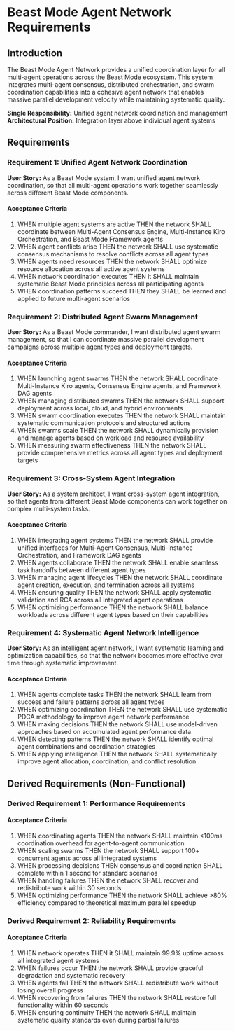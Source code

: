 # Beast Mode Agent Network Requirements

## Introduction

The Beast Mode Agent Network provides a unified coordination layer for all multi-agent operations across the Beast Mode ecosystem. This system integrates multi-agent consensus, distributed orchestration, and swarm coordination capabilities into a cohesive agent network that enables massive parallel development velocity while maintaining systematic quality.

**Single Responsibility:** Unified agent network coordination and management
**Architectural Position:** Integration layer above individual agent systems

## Requirements

### Requirement 1: Unified Agent Network Coordination

**User Story:** As a Beast Mode system, I want unified agent network coordination, so that all multi-agent operations work together seamlessly across different Beast Mode components.

#### Acceptance Criteria

1. WHEN multiple agent systems are active THEN the network SHALL coordinate between Multi-Agent Consensus Engine, Multi-Instance Kiro Orchestration, and Beast Mode Framework agents
2. WHEN agent conflicts arise THEN the network SHALL use systematic consensus mechanisms to resolve conflicts across all agent types
3. WHEN agents need resources THEN the network SHALL optimize resource allocation across all active agent systems
4. WHEN network coordination executes THEN it SHALL maintain systematic Beast Mode principles across all participating agents
5. WHEN coordination patterns succeed THEN they SHALL be learned and applied to future multi-agent scenarios

### Requirement 2: Distributed Agent Swarm Management

**User Story:** As a Beast Mode commander, I want distributed agent swarm management, so that I can coordinate massive parallel development campaigns across multiple agent types and deployment targets.

#### Acceptance Criteria

1. WHEN launching agent swarms THEN the network SHALL coordinate Multi-Instance Kiro agents, Consensus Engine agents, and Framework DAG agents
2. WHEN managing distributed swarms THEN the network SHALL support deployment across local, cloud, and hybrid environments
3. WHEN swarm coordination executes THEN the network SHALL maintain systematic communication protocols and structured actions
4. WHEN swarms scale THEN the network SHALL dynamically provision and manage agents based on workload and resource availability
5. WHEN measuring swarm effectiveness THEN the network SHALL provide comprehensive metrics across all agent types and deployment targets

### Requirement 3: Cross-System Agent Integration

**User Story:** As a system architect, I want cross-system agent integration, so that agents from different Beast Mode components can work together on complex multi-system tasks.

#### Acceptance Criteria

1. WHEN integrating agent systems THEN the network SHALL provide unified interfaces for Multi-Agent Consensus, Multi-Instance Orchestration, and Framework DAG agents
2. WHEN agents collaborate THEN the network SHALL enable seamless task handoffs between different agent types
3. WHEN managing agent lifecycles THEN the network SHALL coordinate agent creation, execution, and termination across all systems
4. WHEN ensuring quality THEN the network SHALL apply systematic validation and RCA across all integrated agent operations
5. WHEN optimizing performance THEN the network SHALL balance workloads across different agent types based on their capabilities

### Requirement 4: Systematic Agent Network Intelligence

**User Story:** As an intelligent agent network, I want systematic learning and optimization capabilities, so that the network becomes more effective over time through systematic improvement.

#### Acceptance Criteria

1. WHEN agents complete tasks THEN the network SHALL learn from success and failure patterns across all agent types
2. WHEN optimizing coordination THEN the network SHALL use systematic PDCA methodology to improve agent network performance
3. WHEN making decisions THEN the network SHALL use model-driven approaches based on accumulated agent performance data
4. WHEN detecting patterns THEN the network SHALL identify optimal agent combinations and coordination strategies
5. WHEN applying intelligence THEN the network SHALL systematically improve agent allocation, coordination, and conflict resolution

## Derived Requirements (Non-Functional)

### Derived Requirement 1: Performance Requirements

#### Acceptance Criteria

1. WHEN coordinating agents THEN the network SHALL maintain <100ms coordination overhead for agent-to-agent communication
2. WHEN scaling swarms THEN the network SHALL support 100+ concurrent agents across all integrated systems
3. WHEN processing decisions THEN consensus and coordination SHALL complete within 1 second for standard scenarios
4. WHEN handling failures THEN the network SHALL recover and redistribute work within 30 seconds
5. WHEN optimizing performance THEN the network SHALL achieve >80% efficiency compared to theoretical maximum parallel speedup

### Derived Requirement 2: Reliability Requirements

#### Acceptance Criteria

1. WHEN network operates THEN it SHALL maintain 99.9% uptime across all integrated agent systems
2. WHEN failures occur THEN the network SHALL provide graceful degradation and systematic recovery
3. WHEN agents fail THEN the network SHALL redistribute work without losing overall progress
4. WHEN recovering from failures THEN the network SHALL restore full functionality within 60 seconds
5. WHEN ensuring continuity THEN the network SHALL maintain systematic quality standards even during partial failures